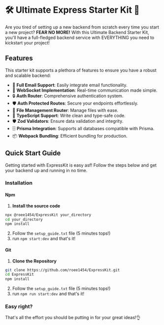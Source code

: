# 🛠️ Ultimate Express Starter Kit 🚀

Are you tired of setting up a new backend from scratch every time you start a new project? **FEAR NO MORE!** With this Ultimate Backend Starter Kit, you'll have a full-fledged backend service with EVERYTHING you need to kickstart your project!

## Features

This starter kit supports a plethora of features to ensure you have a robust and scalable backend:

- 📧 **Full Email Support**: Easily integrate email functionality.
- 🔄 **WebSocket Implementation**: Real-time communication made simple.
- 🔒 **Auth Router**: Comprehensive authentication system.
- 🛡️ **Auth Protected Routes**: Secure your endpoints effortlessly.
- 📁 **File Management Router**: Manage files with ease.
- 📘 **TypeScript Support**: Write clean and type-safe code.
- 🛡️ **Zod Validators**: Ensure data validation and integrity.
- 🗄️ **Prisma Integration**: Supports all databases compatible with Prisma.
- 📦 **Webpack Bundling**: Efficient bundling for production.

## Quick Start Guide

Getting started with ExpressKit is easy asf! Follow the steps below and get your backend up and running in no time.

### Installation

#### Npm 
  1. **Install the source code**
  ```sh
  npx @roee1454/ExpressKit your_directory
  cd your_directory
  npm install
  ```
  2. Follow the `setup_guide.txt` file (5 minutes tops!)
  3. run `npm start:dev` and that's it!

#### Git
  1. **Clone the Repository**
   ```sh
   git clone https://github.com/roee1454/ExpressKit.git
   cd ExpressKit
   npm install
  ```
  2. Follow the `setup_guide.txt` file (5 minutes tops!)
  3. run `npm run start:dev` and that's it!

### Easy right?
That's all the effort you should be putting in for your great ideas!👌
